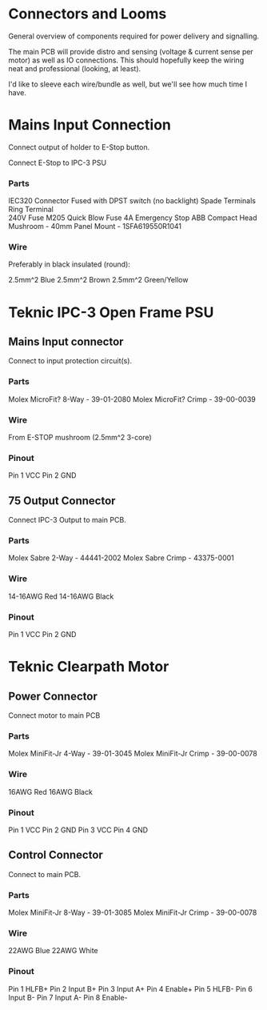 # Connectors and Looms

General overview of components required for power delivery and signalling.

The main PCB will provide distro and sensing (voltage & current sense per motor) as well as IO connections.
This should hopefully keep the wiring neat and professional (looking, at least).

I'd like to sleeve each wire/bundle as well, but we'll see how much time I have.


# Mains Input Connection

Connect output of holder to E-Stop button.

Connect E-Stop to IPC-3 PSU

### Parts

IEC320 Connector 	Fused with DPST switch (no backlight)
Spade Terminals		
Ring Terminal 		
240V Fuse 			M205 Quick Blow Fuse 4A
Emergency Stop		ABB Compact Head Mushroom - 40mm Panel Mount - 1SFA619550R1041 

### Wire

Preferably in black insulated (round):

2.5mm^2		Blue
2.5mm^2		Brown
2.5mm^2		Green/Yellow


# Teknic IPC-3 Open Frame PSU

## Mains Input connector

Connect to input protection circuit(s).

### Parts

Molex MicroFit? 	8-Way - 39-01-2080
Molex MicroFit?		Crimp - 39-00-0039

### Wire

From E-STOP mushroom (2.5mm^2 3-core)

### Pinout

Pin 1 		VCC
Pin 2 		GND

## 75 Output Connector

Connect IPC-3 Output to main PCB.

### Parts

Molex Sabre 		2-Way - 44441-2002 
Molex Sabre 		Crimp - 43375-0001

### Wire

14-16AWG 	Red
14-16AWG 	Black

### Pinout

Pin 1 		VCC
Pin 2 		GND


# Teknic Clearpath Motor

## Power Connector

Connect motor to main PCB

### Parts

Molex MiniFit-Jr 	4-Way - 39-01-3045
Molex MiniFit-Jr 	Crimp - 39-00-0078

### Wire

16AWG 		Red
16AWG 		Black

### Pinout

Pin 1 		VCC
Pin 2 		GND
Pin 3 		VCC
Pin 4 		GND

## Control Connector

Connect to main PCB.

### Parts

Molex MiniFit-Jr 	8-Way - 39-01-3085
Molex MiniFit-Jr 	Crimp - 39-00-0078

### Wire

22AWG 		Blue
22AWG 		White

### Pinout

Pin 1 		HLFB+
Pin 2 		Input B+
Pin 3 		Input A+
Pin 4 		Enable+
Pin 5 		HLFB-
Pin 6 		Input B-
Pin 7 		Input A-
Pin 8 		Enable-

